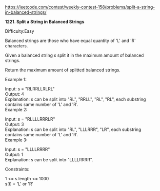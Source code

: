 https://leetcode.com/contest/weekly-contest-158/problems/split-a-string-in-balanced-strings/

<b>1221. Split a String in Balanced Strings</b>  

Difficulty:Easy  

Balanced strings are those who have equal quantity of 'L' and 'R' characters.

Given a balanced string s split it in the maximum amount of balanced strings.

Return the maximum amount of splitted balanced strings.

 

Example 1:

Input: s = "RLRRLLRLRL"  
Output: 4  
Explanation: s can be split into "RL", "RRLL", "RL", "RL", each substring contains same number of 'L' and 'R'.  
Example 2:  

Input: s = "RLLLLRRRLR"  
Output: 3  
Explanation: s can be split into "RL", "LLLRRR", "LR", each substring contains same number of 'L' and 'R'.  
Example 3:  

Input: s = "LLLLRRRR"  
Output: 1  
Explanation: s can be split into "LLLLRRRR".  
 

Constraints:  

1 <= s.length <= 1000  
s[i] = 'L' or 'R'  
